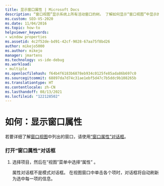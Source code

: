 ```yaml
---
title: 显示窗口属性 | Microsoft Docs
description: “窗口视图”显示系统上所有活动窗口的树。 了解如何显示“窗口视图”中显示的窗口的属性。
ms.custom: SEO-VS-2020
ms.date: 11/04/2016
ms.topic: how-to
helpviewer_keywords:
- window properties
ms.assetid: 4c2f52de-bd91-42cf-9028-67aa75f8bd26
author: mikejo5000
ms.author: mikejo
manager: jmartens
ms.technology: vs-ide-debug
ms.workload:
- multiple
ms.openlocfilehash: f64b4f6183b6878eb934c0125fe85ada86b697c0
ms.sourcegitcommit: 68897da7d74c31ae1ebf5d47c7b5ddc9b108265b
ms.translationtype: HT
ms.contentlocale: zh-CN
ms.lasthandoff: 08/13/2021
ms.locfileid: "122128502"
---
```

# <a name="how-to-display-window-properties"></a>如何：显示窗口属性
若要详细了解[窗口视图](../debugger/windows-view.md)中列出的窗口，请使用[“窗口属性”对话框](../debugger/window-properties-dialog-box.md)。

### <a name="to-open-the-window-properties-dialog-box"></a>打开“窗口属性”对话框

1. 选择项目，然后在“视图”菜单中选择“属性” 。

   属性对话框不是模式对话框。 在视图窗口中单击各个项时，对话框将自动刷新为选中每一项的信息。